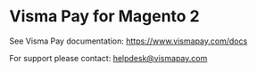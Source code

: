 # Visma Pay for Magento 2

See Visma Pay documentation: https://www.vismapay.com/docs

For support please contact: helpdesk@vismapay.com

